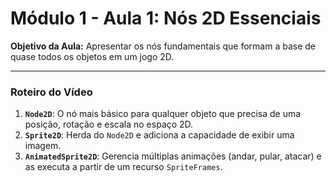 # Módulo 1 - Aula 1: Nós 2D Essenciais

**Objetivo da Aula:** Apresentar os nós fundamentais que formam a base de quase todos os objetos em um jogo 2D.

---

### Roteiro do Vídeo

1.  **`Node2D`**: O nó mais básico para qualquer objeto que precisa de uma posição, rotação e escala no espaço 2D.
2.  **`Sprite2D`**: Herda do `Node2D` e adiciona a capacidade de exibir uma imagem.
3.  **`AnimatedSprite2D`**: Gerencia múltiplas animações (andar, pular, atacar) e as executa a partir de um recurso `SpriteFrames`.
